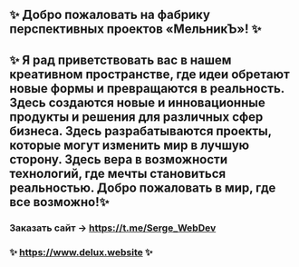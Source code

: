 

## ✨ Добро пожаловать на фабрику перспективных проектов «МельникЪ»! ✨
## ✨ Я рад приветствовать вас в нашем креативном пространстве, где идеи обретают новые формы и превращаются в реальность. Здесь создаются новые и инновационные продукты и решения для различных сфер бизнеса. Здесь разрабатываются проекты, которые могут изменить мир в лучшую сторону. Здесь вера в возможности технологий, где мечты становиться реальностью. Добро пожаловать в мир, где все возможно!✨
### __Заказать сайт__ -> https://t.me/Serge_WebDev
### ✨ https://www.delux.website ✨

